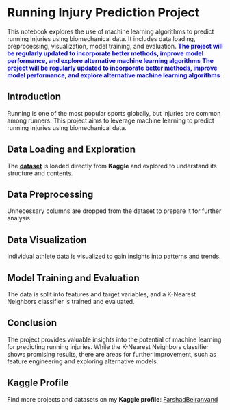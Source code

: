 # Running Injury Prediction Project

This notebook explores the use of machine learning algorithms to predict running injuries using biomechanical data. It includes data loading, preprocessing, visualization, model training, and evaluation.
<span style="color: blue;">**The project will be regularly updated to incorporate better methods, improve model performance, and explore alternative machine learning algorithms**</span>
<span style="color: blue;">**The project will be regularly updated to incorporate better methods, improve model performance, and explore alternative machine learning algorithms**</span>

## Introduction

Running is one of the most popular sports globally, but injuries are common among runners. This project aims to leverage machine learning to predict running injuries using biomechanical data.

## Data Loading and Exploration

The [**dataset**](https://www.kaggle.com/datasets/shashwatwork/injury-prediction-for-competitive-runners) is loaded directly from **Kaggle** and explored to understand its structure and contents.

## Data Preprocessing

Unnecessary columns are dropped from the dataset to prepare it for further analysis.

## Data Visualization

Individual athlete data is visualized to gain insights into patterns and trends.

## Model Training and Evaluation

The data is split into features and target variables, and a K-Nearest Neighbors classifier is trained and evaluated.

## Conclusion

The project provides valuable insights into the potential of machine learning for predicting running injuries. While the K-Nearest Neighbors classifier shows promising results, there are areas for further improvement, such as feature engineering and exploring alternative models.


## Kaggle Profile

Find more projects and datasets on my **Kaggle profile**: [FarshadBeiranvand](https://www.kaggle.com/farshadbeiranvand)


